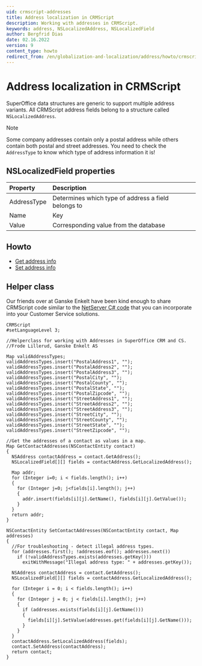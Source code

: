 ```yaml
---
uid: crmscript-addresses
title: Address localization in CRMScript
description: Working with addresses in CRMScript.
keywords: address, NSLocalizedAddress, NSLocalizedField
author: Bergfrid Dias
date: 02.16.2022
version: 9
content_type: howto
redirect_from: /en/globalization-and-localization/address/howto/crmscript/index
---
```


# Address localization in CRMScript

SuperOffice data structures are generic to support multiple address variants. All CRMScript address fields belong to a structure called `NSLocalizedAddress`.

> [!NOTE]
> Some company addresses contain only a postal address while others contain both postal and street addresses. You need to check the `AddressType` to know which type of address information it is!

## NSLocalizedField properties

| Property | Description |
|:--|:--|
| AddressType | Determines which type of address a field belongs to |
| Name | Key |
| Value | Corresponding value from the database |

## Howto

* [Get address info][1]
* [Set address info][2]

## Helper class

Our friends over at Ganske Enkelt have been kind enough to share CRMScript code similar to the [NetServer C# code][3] that you can incorporate into your Customer Service solutions.

```crmscript
CRMScript
#setLanguageLevel 3;

//Helperclass for working with Addresses in SuperOffice CRM and CS.
//Frode Lillerud, Ganske Enkelt AS

Map validAddressTypes;
validAddressTypes.insert("PostalAddress1", "");
validAddressTypes.insert("PostalAddress2", "");
validAddressTypes.insert("PostalAddress3", "");
validAddressTypes.insert("PostalCity", "");
validAddressTypes.insert("PostalCounty", "");
validAddressTypes.insert("PostalState", "");
validAddressTypes.insert("PostalZipcode", "");
validAddressTypes.insert("StreetAddress1", "");
validAddressTypes.insert("StreetAddress2", "");
validAddressTypes.insert("StreetAddress3", "");
validAddressTypes.insert("StreetCity", "");
validAddressTypes.insert("StreetCounty", "");
validAddressTypes.insert("StreetState", "");
validAddressTypes.insert("StreetZipcode", "");

//Get the addresses of a contact as values in a map.
Map GetContactAddresses(NSContactEntity contact)
{
  NSAddress contactAddress = contact.GetAddress();
  NSLocalizedField[][] fields = contactAddress.GetLocalizedAddress();

  Map addr;
  for (Integer i=0; i < fields.length(); i++)
  {
    for (Integer j=0; j<fields[i].length(); j++)
    {
      addr.insert(fields[i][j].GetName(), fields[i][j].GetValue());
    }
  }
  return addr;
}

NSContactEntity SetContactAddresses(NSContactEntity contact, Map addresses)
{
  //For troubleshooting - detect illegal address types.
  for (addresses.first(); !addresses.eof(); addresses.next())
    if (!validAddressTypes.exists(addresses.getKey()))
      exitWithMessage("Illegal address type: " + addresses.getKey());

  NSAddress contactAddress = contact.GetAddress();
  NSLocalizedField[][] fields = contactAddress.GetLocalizedAddress();

  for (Integer i = 0; i < fields.length(); i++)
  {
    for (Integer j = 0; j < fields[i].length(); j++)
    {
      if (addresses.exists(fields[i][j].GetName()))
      {
        fields[i][j].SetValue(addresses.get(fields[i][j].GetName()));
      }
    }
  }
  contactAddress.SetLocalizedAddress(fields);
  contact.SetAddress(contactAddress);
  return contact;
}
```

<!-- Referenced links -->
[1]: get-address.md
[2]: set-address.md
[3]: ../../../../api/localization/address/addresshelper.md

<!-- Referenced images -->
